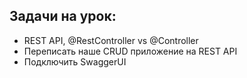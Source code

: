 ## Задачи на урок:

- REST API, @RestController vs @Controller
- Переписать наше CRUD приложение на REST API
- Подключить SwaggerUI


